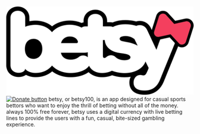 ![Betsy logo](./public/images/logo-outline.svg)
[![Donate button](https://img.shields.io/badge/Donate!-f43f5e.svg)](https://bmc.link/sunnynineteen)
betsy, or betsy100, is an app designed for casual sports bettors who want to enjoy the thrill of betting without all of the money. always 100% free forever, betsy uses a digital currency with live  betting lines to provide the users with a fun, casual, bite-sized gambling experience.
